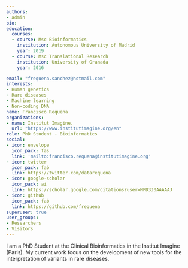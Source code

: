 ```yaml
---
authors:
- admin
bio: 
education:
  courses:
  - course: Msc Bioinformatics
    institution: Autonomous University of Madrid
    year: 2019
  - course: Msc Translational Research
    institution: University of Granada
    year: 2016

email: "frequena.sanchez@hotmail.com"
interests:
- Human genetics
- Rare diseases
- Machine learning
- Non-coding DNA
name: Francisco Requena
organizations:
- name: Institut Imagine.
  url: "https://www.institutimagine.org/en"
role: PhD Student - Bioinformatics
social:
- icon: envelope
  icon_pack: fas
  link: 'mailto:francisco.requena@institutimagine.org'
- icon: twitter
  icon_pack: fab
  link: https://twitter.com/datarequena
- icon: google-scholar
  icon_pack: ai
  link: https://scholar.google.com/citations?user=MPD3J0AAAAAJ
- icon: github
  icon_pack: fab
  link: https://github.com/frequena
superuser: true
user_groups:
- Researchers
- Visitors
---
```


I am a PhD Student at the Clinical Bioinformatics in the Institut Imagine (Paris). My current work focus on the development of new tools for the interpretation of variants in rare diseases.
